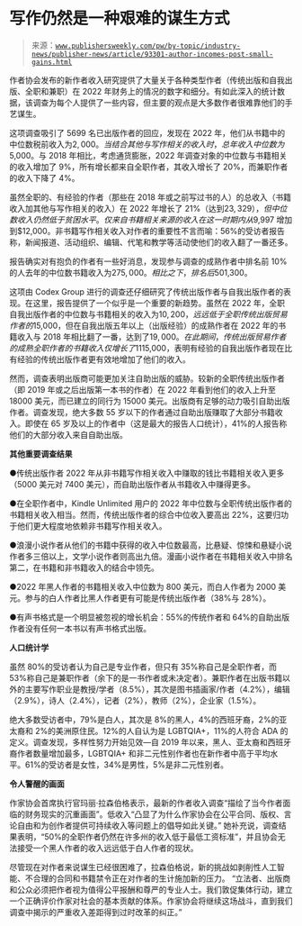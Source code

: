 <!--yml

category: 未分类

date: 2024-05-27 14:28:48

-->

# 写作仍然是一种艰难的谋生方式

> 来源：[`www.publishersweekly.com/pw/by-topic/industry-news/publisher-news/article/93301-author-incomes-post-small-gains.html`](https://www.publishersweekly.com/pw/by-topic/industry-news/publisher-news/article/93301-author-incomes-post-small-gains.html)

作者协会发布的新作者收入研究提供了大量关于各种类型作者（传统出版和自我出版、全职和兼职）在 2022 年财务上的情况的数字和细分。有如此深入的统计数据，该调查为每个人提供了一些内容，但主要的观点是大多数作者很难靠他们的手艺谋生。

这项调查吸引了 5699 名已出版作者的回应，发现在 2022 年，他们从书籍中的中位数税前收入为$2,000。当结合其他与写作相关的收入时，总年收入中位数为$5,000。与 2018 年相比，考虑通货膨胀，2022 年调查对象的中位数与书籍相关的收入增加了 9%，所有增长都来自全职作者，其收入增长了 20%，而兼职作者的收入下降了 4%。

虽然全职的、有经验的作者（那些在 2018 年或之前写过书的人）的总收入（书籍收入加其他与写作相关的收入）在 2022 年增长了 21%（达到$23,329），但中位数收入仍然低于贫困水平。仅来自书籍相关来源的收入在这一时期内从$9,997 增加到$12,000。非书籍写作相关收入对作者的重要性不言而喻：56%的受访者报告称，新闻报道、活动组织、编辑、代笔和教学等活动使他们的收入翻了一番还多。

报告确实对有抱负的作者有一些好消息，发现参与调查的成熟作者中排名前 10%的人去年的中位数书籍收入为$275,000。相比之下，排名后 50%的人的中位数书籍收入为$1,300。

这项由 Codex Group 进行的调查还仔细研究了传统出版作者与自我出版作者的表现。在这里，报告提供了一个似乎是一个重要的新趋势。虽然在 2022 年，全职自我出版作者的中位数与书籍相关的收入为$10,200，远远低于全职传统出版贸易作者的$15,000，但在自我出版五年以上（出版经验）的成熟作者在 2022 年的书籍收入与 2018 年相比翻了一番，达到了$19,000。在此期间，传统出版贸易作者的成熟全职作者的书籍收入仅增长了 11%，达到了$15,000，表明有经验的自我出版作者现在比有经验的传统出版作者更有效地增加了他们的收入。

然而，调查表明出版商可能更加关注自助出版的威胁。较新的全职传统出版作者（即 2019 年或之后出版第一本书的作者）在 2022 年看到他们的收入上升至 18000 美元，而已建立的同行为 15000 美元。出版商有足够的动力吸引自助出版作者。调查发现，绝大多数 55 岁以下的作者通过自助出版赚取了大部分书籍收入。即使在 65 岁及以上的作者中（这是最大的报告人口统计），41%的人报告称他们的大部分收入来自自助出版。

**其他重要调查结果**

●传统出版作者 2022 年从非书籍写作相关收入中赚取的钱比书籍相关收入更多（5000 美元对 7400 美元），而自助出版作者从书籍收入中赚得更多。

●在全职作者中，Kindle Unlimited 用户的 2022 年中位数与全职传统出版作者的书籍相关收入相当。然而，传统出版作者的综合中位收入要高出 22%，这要归功于他们更大程度地依赖非书籍写作相关收入。

●浪漫小说作者从他们的书籍中获得的收入中位数最高，比悬疑、惊悚和悬疑小说作者多三倍以上，文学小说作者则高出九倍。漫画小说作者在书籍相关收入中排名第二，在书籍和非书籍收入的结合中领先。

●2022 年黑人作者的书籍相关收入中位数为 800 美元，而白人作者为 2000 美元。参与的白人作者比黑人作者更有可能是传统出版作者（38%与 28%）。

●有声书格式是一个明显被忽视的增长机会：55%的传统作者和 64%的自助出版作者没有任何一本书以有声书格式出版。

**人口统计学**

虽然 80%的受访者认为自己是专业作者，但只有 35%称自己是全职作者，而 53%称自己是兼职作者（余下的是一书作者或未决定者）。兼职作者在出版书籍以外的主要写作职业是教授/学者（8.5%），其次是图书插画家/作者（4.2%），编辑（2.9%），诗人（2.4%），记者（2%），教师（2%），企业家（1.5%）。

绝大多数受访者中，79%是白人，其次是 8%的黑人，4%的西班牙裔，2%的亚太裔和 2%的美洲原住民。12%的人自认为是 LGBTQIA+，11%的人符合 ADA 的定义。调查发现，多样性努力开始见效—自 2019 年以来，黑人、亚太裔和西班牙裔作者数量增加最多，LGBTQIA+ 和非二元性别作者也在新作者中高于平均水平。61%的受访者是女性，34%是男性，5%是非二元性别者。

**令人警醒的画面**

作家协会首席执行官玛丽·拉森伯格表示，最新的作者收入调查“描绘了当今作者面临的财务现实的沉重画面”。低收入“凸显了为什么作家协会在公平合同、版权、言论自由和为创作者提供可持续收入等问题上的倡导如此关键。” 她补充说，调查结果表明，“50%的全职作者仍然在许多州的收入低于最低工资标准”，并且协会无法接受一个黑人作者的收入远远低于白人作者的现状。

尽管现在对作者来说谋生已经很困难了，拉森伯格说，新的挑战如剥削性人工智能、不合理的合同和书籍禁令正在对作者的生计施加新的压力。 “立法者、出版商和公众必须把作者视为值得公平报酬和尊严的专业人士。我们敦促集体行动，建立一个正确评价作家对社会的基本贡献的体系。作家协会将继续这场战斗，直到我们调查中揭示的严重收入差距得到过时改革的纠正。”
